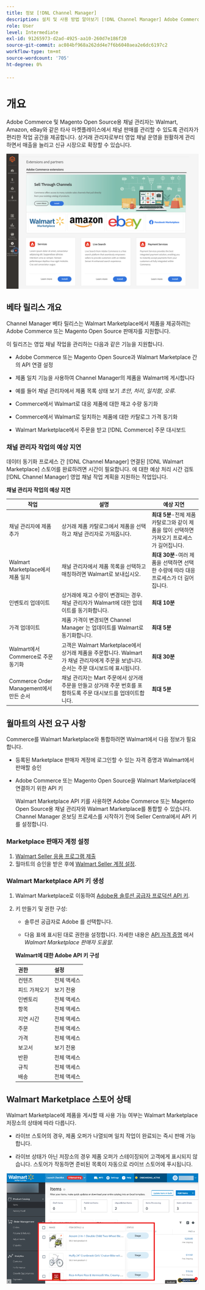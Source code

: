 ```yaml
---
title: 정보 [!DNL Channel Manager]
description: 설치 및 사용 방법 알아보기 [!DNL Channel Manager] Adobe Commerce 및 Magento Open Source 스토어를 타사 마켓플레이스와 통합하고 판매 채널을 만들어 마켓플레이스 목록, 가격, 인벤토리 및 매출을 상거래 관리자와 원활하게 관리할 수 있습니다.
role: User
level: Intermediate
exl-id: 91265973-d2ad-4925-aa10-260d7e186f20
source-git-commit: ac084bf968a262dd4e7f6b6040aea2e6dc6197c2
workflow-type: tm+mt
source-wordcount: '705'
ht-degree: 0%

---
```


# 개요

Adobe Commerce 및 Magento Open Source용 채널 관리자는 Walmart, Amazon, eBay와 같은 타사 마켓플레이스에서 채널 판매를 관리할 수 있도록 관리자가 편리한 작업 공간을 제공합니다. 상거래 관리자로부터 영업 채널 운영을 원활하게 관리하면서 매출을 늘리고 신규 시장으로 확장할 수 있습니다.

![[!DNL Channel Manager] 확장 관리자 보기](assets/channel-manager-admin-entry-page.png)

## 베타 릴리스 개요

Channel Manager 베타 릴리스는 Walmart Marketplace에서 제품을 제공하려는 Adobe Commerce 또는 Magento Open Source 판매자를 지원합니다.

이 릴리즈는 영업 채널 작업을 관리하는 다음과 같은 기능을 지원합니다.

* Adobe Commerce 또는 Magento Open Source과 Walmart Marketplace 간의 API 연결 설정

* 제품 일치 기능을 사용하여 Channel Manager의 제품을 Walmart에 게시합니다

* 예를 들어 채널 관리자에서 제품 목록 상태 보기 *초안*, *처리*, *일치함*, *오류*.

* Commerce에서 Walmart로 대응 제품에 대한 재고 수량 동기화

* Commerce에서 Walmart로 일치하는 제품에 대한 카탈로그 가격 동기화

* Walmart Marketplace에서 주문을 받고 [!DNL Commerce] 주문 대시보드

### 채널 관리자 작업의 예상 지연

데이터 동기화 프로세스 간 [!DNL Channel Manager] 연결된 [!DNL Walmart Marketplace] 스토어를 완료하려면 시간이 필요합니다. 에 대한 예상 처리 시간 검토 [!DNL Channel Manager] 영업 채널 작업 계획을 지원하는 작업입니다.

**채널 관리자 작업의 예상 지연**

| **작업** | **설명** | **예상 지연** |
|--------------------------------------------|-----------------------------------------------------------------------------------------------------------------------------------------------|---------------------------------------------------------------------------------------------------------------------------|
| 채널 관리자에 제품 추가 | 상거래 제품 카탈로그에서 제품을 선택하고 채널 관리자로 가져옵니다. | **최대 5분**-전체 제품 카탈로그와 같이 제품을 많이 선택하면 가져오기 프로세스가 길어집니다. |
| Walmart Marketplace에서 제품 일치 | 채널 관리자에서 제품 목록을 선택하고 매칭하려면 Walmart로 보내십시오. | **최대 30분**-여러 제품을 선택하면 선택한 수량에 따라 대응 프로세스가 더 길어집니다. |
| 인벤토리 업데이트 | 상거래에 재고 수량이 변경되는 경우. 채널 관리자가 Walmart에 대한 업데이트를 동기화합니다. | **최대 10분** |
| 가격 업데이트 | 제품 가격이 변경되면 Channel Manager 는 업데이트를 Walmart로 동기화합니다. | **최대 5분** |
| Walmart에서 Commerce로 주문 동기화 | 고객은 Walmart Marketplace에서 상거래 제품을 주문합니다. Walmart가 채널 관리자에게 주문을 보냅니다. 순서는 주문 대시보드에 표시됩니다. | **최대 30분** |
| Commerce Order Management에서 만든 순서 | 채널 관리자는 Mart 주문에서 상거래 주문을 만들고 상거래 주문 번호를 포함하도록 주문 대시보드를 업데이트합니다. | **최대 5분** |

## 월마트의 사전 요구 사항

Commerce를 Walmart Marketplace와 통합하려면 Walmart에서 다음 정보가 필요합니다.

* 등록된 Marketplace 판매자 계정에 로그인할 수 있는 자격 증명과 Walmart에서 판매할 승인

* Adobe Commerce 또는 Magento Open Source을 Walmart Marketplace에 연결하기 위한 API 키

   Walmart Marketplace API 키를 사용하면 Adobe Commerce 또는 Magento Open Source용 채널 관리자와 Walmart Marketplace를 통합할 수 있습니다. Channel Manager 온보딩 프로세스를 시작하기 전에 Seller Central에서 API 키를 설정합니다.

### Marketplace 판매자 계정 설정

1. [Walmart Seller 응용 프로그램 제출](https://marketplace-apply.walmart.com/apply?id=0014M00001zivMpQAI)
2. 월마트의 승인을 받은 후에 [Walmart Seller 계정 설정](https://sellerhelp.walmart.com/seller/s/guide?article=000008219).

### Walmart Marketplace API 키 생성

1. Walmart Marketplace로 이동하여 [Adobe용 솔루션 공급자 프로덕션 API 키](https://developer.walmart.com/#preloginModal?redirectUri=https%3A%2F%2Fdeveloper.walmart.com%2Faccount%2FgenerateKey).

1. 키 만들기 및 권한 구성:

   * 솔루션 공급자로 Adobe 를 선택합니다.

   * 다음 표에 표시된 대로 권한을 설정합니다. 자세한 내용은 [API 자격 증명](https://sellerhelp.walmart.com/seller/s/guide?article=000006422) 에서 *Walmart Marketplace 판매자 도움말*.

   **Walmart에 대한 Adobe API 키 구성**

   | **권한** | **설정** |
   |----------------|-------------|
   | 컨텐츠 | 전체 액세스 |
   | 피드 가져오기 | 보기 전용 |
   | 인벤토리 | 전체 액세스 |
   | 항목 | 전체 액세스 |
   | 지연 시간 | 전체 액세스 |
   | 주문 | 전체 액세스 |
   | 가격 | 전체 액세스 |
   | 보고서 | 보기 전용 |
   | 반환 | 전체 액세스 |
   | 규칙 | 전체 액세스 |
   | 배송 | 전체 액세스 |

## Walmart Marketplace 스토어 상태

Walmart Marketplace에 제품을 게시할 때 사용 가능 여부는 Walmart Marketplace 저장소의 상태에 따라 다릅니다.

* 라이브 스토어의 경우, 제품 오퍼가 나열되며 일치 작업이 완료되는 즉시 판매 가능합니다.

* 라이브 상태가 아닌 저장소의 경우 제품 오퍼가 스테이징되어 고객에게 표시되지 않습니다. 스토어가 작동하면 준비된 목록이 자동으로 라이브 스토어에 푸시됩니다.


![[!DNL Walmart Seller Central] 준비된 제품](assets/walmart-seller-central-staged.png)
